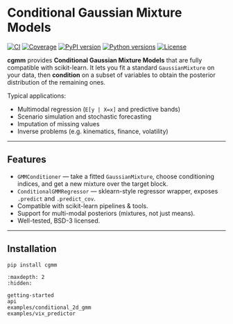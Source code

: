 # Conditional Gaussian Mixture Models

[![CI](https://github.com/sitmo/cgmm/actions/workflows/tests.yml/badge.svg)](https://github.com/sitmo/cgmm/actions/workflows/tests.yml)
[![Coverage](https://codecov.io/gh/sitmo/cgmm/branch/main/graph/badge.svg)](https://codecov.io/gh/sitmo/cgmm)
[![PyPI version](https://img.shields.io/pypi/v/cgmm.svg)](https://pypi.org/project/cgmm/)
[![Python versions](https://img.shields.io/pypi/pyversions/cgmm.svg)](https://pypi.org/project/cgmm/)
[![License](https://img.shields.io/pypi/l/cgmm.svg)](https://github.com/sitmo/cgmm/blob/main/LICENSE)


**cgmm** provides **Conditional Gaussian Mixture Models** that are fully compatible with scikit-learn.
It lets you fit a standard `GaussianMixture` on your data, then **condition** on a subset of variables
to obtain the posterior distribution of the remaining ones.

Typical applications:
- Multimodal regression (`E[y | X=x]` and predictive bands)
- Scenario simulation and stochastic forecasting
- Imputation of missing values
- Inverse problems (e.g. kinematics, finance, volatility)

---

## Features

- `GMMConditioner` — take a fitted `GaussianMixture`, choose conditioning indices, and get a new mixture over the target block.
- `ConditionalGMMRegressor` — sklearn-style regressor wrapper, exposes `.predict` and `.predict_cov`.
- Compatible with scikit-learn pipelines & tools.
- Support for multi-modal posteriors (mixtures, not just means).
- Well-tested, BSD-3 licensed.

---

## Installation

```bash
pip install cgmm
```


```{toctree}
:maxdepth: 2
:hidden:

getting-started
api
examples/conditional_2d_gmm
examples/vix_predictor
